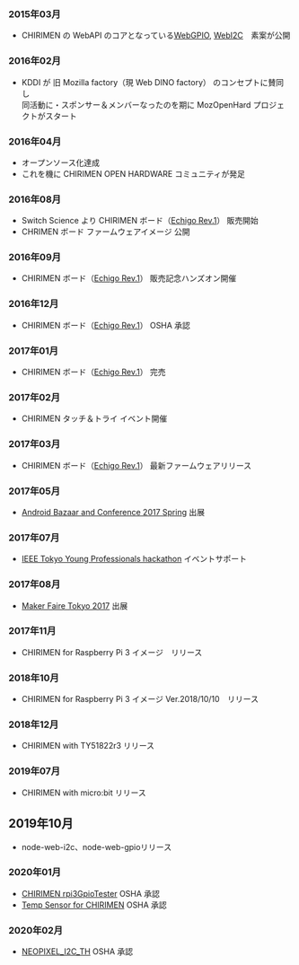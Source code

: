 ### 2015年03月
- CHIRIMEN の WebAPI のコアとなっている[WebGPIO](http://browserobo.github.io/WebGPIO/), [WebI2C](http://browserobo.github.io/WebI2C/)　素案が公開

### 2016年02月
- KDDI が 旧 Mozilla factory（現 Web DINO factory） のコンセプトに賛同し<br>同活動に・スポンサー＆メンバーなったのを期に MozOpenHard プロジェクトがスタート

### 2016年04月
- オープンソース化達成
- これを機に CHIRIMEN OPEN HARDWARE コミュニティが発足

### 2016年08月
- Switch Science より CHIRIMEN ボード（[Echigo Rev.1](https://www.switch-science.com/catalog/2833/)） 販売開始
- CHRIMEN ボード ファームウェアイメージ 公開

### 2016年09月
- CHIRIMEN ボード（[Echigo Rev.1](https://www.switch-science.com/catalog/2833/)） 販売記念ハンズオン開催

### 2016年12月
- CHIRIMEN ボード（[Echigo Rev.1]((https://certification.oshwa.org/jp000003.html))） OSHA 承認

### 2017年01月
- CHIRIMEN ボード（[Echigo Rev.1]((https://certification.oshwa.org/jp000003.html))） 完売

### 2017年02月
- CHIRIMEN タッチ＆トライ イベント開催

### 2017年03月
- CHIRIMEN ボード（[Echigo Rev.1]((https://certification.oshwa.org/jp000003.html))） 最新ファームウェアリリース

### 2017年05月
- [Android Bazaar and Conference 2017 Spring](http://abc.android-group.jp/2017s/) 出展

### 2017年07月
- [IEEE Tokyo Young Professionals hackathon](http://sites.ieee.org/sb-keio/ieee-hackathons-2017/) イベントサポート

### 2017年08月
- [Maker Faire Tokyo 2017](http://makezine.jp/event/mft2017/) 出展

### 2017年11月
- CHIRIMEN for Raspberry Pi 3 イメージ　リリース

### 2018年10月
- CHIRIMEN for Raspberry Pi 3 イメージ Ver.2018/10/10　リリース

### 2018年12月
- CHIRIMEN with TY51822r3 リリース

### 2019年07月
- CHIRIMEN with micro:bit リリース

## 2019年10月
- node-web-i2c、node-web-gpioリリース

### 2020年01月
- [CHIRIMEN rpi3GpioTester](https://certification.oshwa.org/jp000006.html) OSHA 承認
- [Temp Sensor for CHIRIMEN](https://certification.oshwa.org/jp000007.html) OSHA 承認

### 2020年02月
- [NEOPIXEL_I2C_TH](https://certification.oshwa.org/jp000008.html) OSHA 承認
